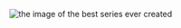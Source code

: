 ![the image of the best series ever created](https://akm-img-a-in.tosshub.com/indiatoday/images/story/202001/Breaking_Bad.jpeg?Ifrqi.v01Y0KfAlAyY172HCu8HZTJJvy&size=770:433)
